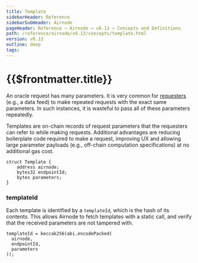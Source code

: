 ```yaml
---
title: Template
sidebarHeader: Reference
sidebarSubHeader: Airnode
pageHeader: Reference → Airnode → v0.13 → Concepts and Definitions
path: /reference/airnode/v0.13/concepts/template.html
version: v0.13
outline: deep
tags:
---
```


<VersionWarning/>

<PageHeader/>

<SearchHighlight/>

<FlexStartTag/>

# {{$frontmatter.title}}

An oracle request has many parameters. It is very common for
[requesters](/reference/airnode/v0.13/concepts/requester.md) (e.g., a data feed)
to make repeated requests with the exact same parameters. In such instances, it
is wasteful to pass all of these parameters repeatedly.

Templates are on-chain records of request parameters that the requesters can
refer to while making requests. Additional advantages are reducing boilerplate
code required to make a request, improving UX and allowing large parameter
payloads (e.g., off-chain computation specifications) at no additional gas cost.

```solidity
struct Template {
    address airnode;
    bytes32 endpointId;
    bytes parameters;
}
```

### templateId

Each template is identified by a `templateId`, which is the hash of its
contents. This allows Airnode to fetch templates with a static call, and verify
that the received parameters are not tampered with.

```solidity
templateId = keccak256(abi.encodePacked(
  airnode,
  endpointId,
  parameters
));
```

<FlexEndTag/>
